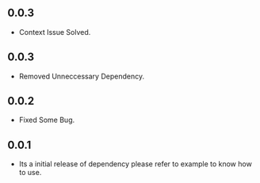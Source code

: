 ## 0.0.3

* Context Issue Solved.

## 0.0.3

* Removed Unneccessary Dependency.

## 0.0.2

* Fixed Some Bug.

## 0.0.1

* Its a initial release of dependency please refer to example to know how to use.
